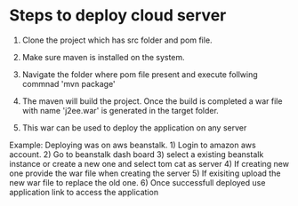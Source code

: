 # Steps to deploy cloud server

1) Clone the project which has src folder and pom file.

2) Make sure maven is installed on the system.

3) Navigate the folder where pom file present and execute follwing commnad
	'mvn package'

4) The maven will build the project. Once the build is completed a war file with name 'j2ee.war' is generated in the target folder.

5) This war can be used to deploy the application on any server 

Example:
Deploying was on aws beanstalk.
	1) Login to amazon aws account.
	2) Go to beanstalk dash board
	3) select a existing beanstalk instance or create a new one and select tom cat as server
	4) If creating new one provide the war file when creating the server
	5) If exisiting upload the new war file to replace the old one.
	6) Once successfull deployed use application link to access the application